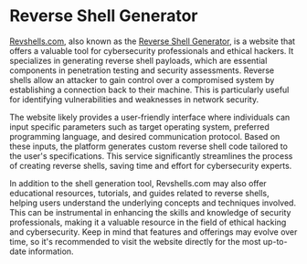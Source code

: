 # Reverse Shell Generator

[Revshells.com](https://www.revshells.com/), also known as the [Reverse Shell Generator](https://www.revshells.com/), is a website that offers a valuable tool for cybersecurity professionals and ethical hackers. It specializes in generating reverse shell payloads, which are essential components in penetration testing and security assessments. Reverse shells allow an attacker to gain control over a compromised system by establishing a connection back to their machine. This is particularly useful for identifying vulnerabilities and weaknesses in network security.

The website likely provides a user-friendly interface where individuals can input specific parameters such as target operating system, preferred programming language, and desired communication protocol. Based on these inputs, the platform generates custom reverse shell code tailored to the user's specifications. This service significantly streamlines the process of creating reverse shells, saving time and effort for cybersecurity experts.

In addition to the shell generation tool, Revshells.com may also offer educational resources, tutorials, and guides related to reverse shells, helping users understand the underlying concepts and techniques involved. This can be instrumental in enhancing the skills and knowledge of security professionals, making it a valuable resource in the field of ethical hacking and cybersecurity. Keep in mind that features and offerings may evolve over time, so it's recommended to visit the website directly for the most up-to-date information.